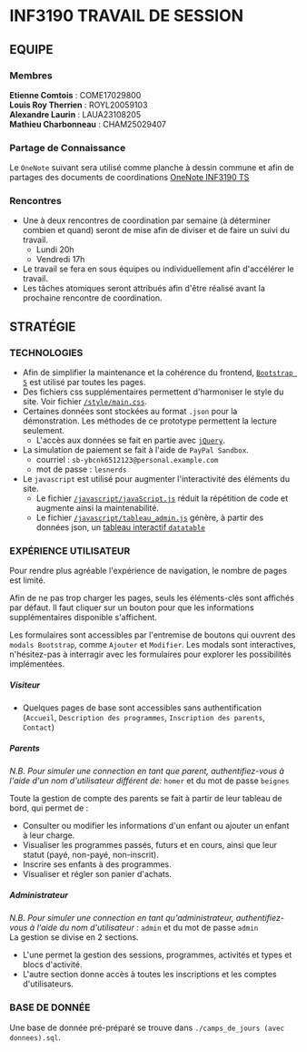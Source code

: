 # INF3190 TRAVAIL DE SESSION

## EQUIPE

### Membres

**Etienne Comtois** : COME17029800  
**Louis Roy Therrien** : ROYL20059103  
**Alexandre Laurin** : LAUA23108205  
**Mathieu Charbonneau** : CHAM25029407

### Partage de Connaissance

Le `OneNote` suivant sera utilisé comme planche à dessin commune et afin de partages des documents de coordinations [OneNote INF3190 TS](https://uqam-my.sharepoint.com/:o:/g/personal/jb591912_ens_uqam_ca/Ei4SeovgjfJApBzsdJSmaCsBOT2XgswlFoS4ARMlf6SUSQ?e=PtQ1UL)

### Rencontres

- Une à deux rencontres de coordination par semaine (à déterminer combien et quand) seront de mise afin de diviser et de faire un suivi du travail.
  - Lundi 20h
  - Vendredi 17h
- Le travail se fera en sous équipes ou individuellement afin d'accélérer le travail.
- Les tâches atomiques seront attribués afin d'être réalisé avant la prochaine rencontre de coordination.

## STRATÉGIE

### TECHNOLOGIES

- Afin de simplifier la maintenance et la cohérence du frontend, [`Bootstrap 5`](https://getbootstrap.com/docs/5.0/getting-started/introduction/) est utilisé par toutes les pages.
- Des fichiers css supplémentaires permettent d'harmoniser le style du site.
  Voir fichier [`/style/main.css`](./style/main.css).
- Certaines données sont stockées au format `.json` pour la démonstration. Les méthodes de ce prototype permettent la lecture seulement.
  - L'accès aux données se fait en partie avec [`jQuery`](https://api.jquery.com/).
- La simulation de paiement se fait à l'aide de `PayPal Sandbox`.
  - courriel : `sb-ybcnk6512123@personal.example.com`
  - mot de passe : `lesnerds`
- Le `javascript` est utilisé pour augmenter l'interactivité des éléments du site.
  - Le fichier [`/javascript/javaScript.js`](./javascript/javaScript.js) réduit la répétition de code et augmente ainsi la maintenabilité.
  - Le fichier [`/javascript/tableau_admin.js`](./javascript/tableau_admin.js) génère, à partir des données json, un [tableau interactif `datatable`](https://datatables.net/)

### EXPÉRIENCE UTILISATEUR

Pour rendre plus agréable l'expérience de navigation, le nombre de pages est limité.

Afin de ne pas trop charger les pages, seuls les éléments-clés sont affichés par défaut. Il faut cliquer sur un bouton pour que les informations supplémentaires disponible s'affichent.

Les formulaires sont accessibles par l'entremise de boutons qui ouvrent des `modals Bootstrap`, comme `Ajouter` et `Modifier`. Les modals sont interactives, n'hésitez-pas à interragir avec les formulaires pour explorer les possibilités implémentées.

##### Visiteur

- Quelques pages de base sont accessibles sans authentification (`Accueil`, `Description des programmes`, `Inscription des parents`, `Contact`)

##### Parents

_N.B. Pour simuler une connection en tant que parent, authentifiez-vous à l'aide d'un nom d'utilisateur différent de:_ `homer` et du mot de passe `beignes`  

Toute la gestion de compte des parents se fait à partir de leur tableau de bord, qui permet de :

- Consulter ou modifier les informations d'un enfant ou ajouter un enfant à leur charge.
- Visualiser les programmes passés, futurs et en cours, ainsi que leur statut (payé, non-payé, non-inscrit).
- Inscrire ses enfants à des programmes.
- Visualiser et régler son panier d'achats.

##### Administrateur

_N.B. Pour simuler une connection en tant qu'administrateur, authentifiez-vous à l'aide du nom d'utilisateur :_ `admin` et du mot de passe `admin`  
La gestion se divise en 2 sections.

- L'une permet la gestion des sessions, programmes, activités et types et blocs d'activité.
- L'autre section donne accès à toutes les inscriptions et les comptes d'utilisateurs.

### BASE DE DONNÉE

Une base de donnée pré-préparé se trouve dans `./camps_de_jours (avec donnees).sql`.  